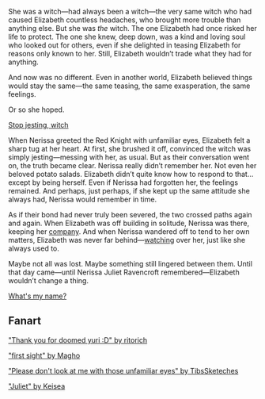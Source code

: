 <!-- title: She's Jesting, Right? -->

She was a witch—had always been a witch—the very same witch who had caused Elizabeth countless headaches, who brought more trouble than anything else. But she was _the_ witch. The one Elizabeth had once risked her life to protect. The one she knew, deep down, was a kind and loving soul who looked out for others, even if she delighted in teasing Elizabeth for reasons only known to her. Still, Elizabeth wouldn’t trade what they had for anything.

And now was no different. Even in another world, Elizabeth believed things would stay the same—the same teasing, the same exasperation, the same feelings.

Or so she hoped.

[Stop jesting, witch](#embed:https://www.youtube.com/live/2toZfafpyW8?si=c_AF1wjc3n30qs8a&t=2154)

When Nerissa greeted the Red Knight with unfamiliar eyes, Elizabeth felt a sharp tug at her heart. At first, she brushed it off, convinced the witch was simply jesting—messing with her, as usual. But as their conversation went on, the truth became clear. Nerissa really didn’t remember her. Not even her beloved potato salads. Elizabeth didn’t quite know how to respond to that… except by being herself. Even if Nerissa had forgotten her, the feelings remained. And perhaps, just perhaps, if she kept up the same attitude she always had, Nerissa would remember in time.

As if their bond had never truly been severed, the two crossed paths again and again. When Elizabeth was off building in solitude, Nerissa was there, keeping her [company](https://www.youtube.com/live/2toZfafpyW8?si=A837PYRSHvJus1sJ&t=8673). And when Nerissa wandered off to tend to her own matters, Elizabeth was never far behind—[watching](https://www.youtube.com/live/2toZfafpyW8?si=YfAOcQoIOWbai1uL&t=5607) over her, just like she always used to.

Maybe not all was lost. Maybe something still lingered between them. Until that day came—until Nerissa Juliet Ravencroft remembered—Elizabeth wouldn’t change a thing.

[What's my name?](#embed:https://www.youtube.com/live/2toZfafpyW8?si=Bibgd_RaoXYFdYtI&t=4831)

## Fanart

["Thank you for doomed yuri :D" by ritorich](https://x.com/ritorich_s/status/1921996810249265554)

["first sight" by Magho](https://x.com/M_Agho/status/1926008375482990741)

["Please don't look at me with those unfamiliar eyes" by TibsSketeches](https://x.com/TibsSketches/status/1919845172369596470)

["Juliet" by Keisea](https://x.com/Keiseeaaa/status/1919107348817195311)